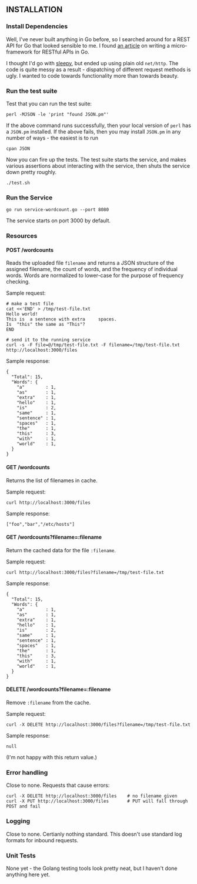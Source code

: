 ## INSTALLATION

### Install Dependencies

Well, I've never built anything in Go before, so I searched around for a REST API for Go that
looked sensible to me. I found [an article](http://dougblack.io/words/a-restful-micro-framework-in-go.html) on writing a micro-framework for RESTful APIs in Go.

I thought I'd go with [sleepy](http://github.com/dougblack/sleepy), but ended up using plain old `net/http`. The code is quite messy as a result - dispatching of different request methods is ugly. I wanted to code towards functionality more than towards beauty.

### Run the test suite

Test that you can run the test suite:

```
perl -MJSON -le 'print "found JSON.pm"'
```

If the above command runs successfully, then your local version of `perl` has a `JSON.pm` installed. If the above fails, then you may install `JSON.pm` in any number of ways - the easiest is to run

```
cpan JSON
```

Now you can fire up the tests. The test suite starts the service, and makes various assertions about interacting with the service, then shuts the service down pretty roughly.

```
./test.sh
```

### Run the Service

```
go run service-wordcount.go --port 8080
```

The service starts on port 3000 by default.

### Resources

#### POST /wordcounts

Reads the uploaded file `filename` and returns a JSON structure of the assigned filename, the
count of words, and the frequency of individual words. Words are normalized to lower-case for
the purpose of frequency checking.

Sample request:
```
# make a test file
cat <<'END' > /tmp/test-file.txt
Hello world!
This is  a sentence with extra     spaces.
Is  "this" the same as "This"?
END

# send it to the running service
curl -s -F file=@/tmp/test-file.txt -F filename=/tmp/test-file.txt http://localhost:3000/files
```

Sample response:

```
{
  "Total": 15,
  "Words": {
    "a"        : 1,
    "as"       : 1,
    "extra"    : 1,
    "hello"    : 1,
    "is"       : 2,
    "same"     : 1,
    "sentence" : 1,
    "spaces"   : 1,
    "the"      : 1,
    "this"     : 3,
    "with"     : 1,
    "world"    : 1,
  }
}
```

#### GET /wordcounts

Returns the list of filenames in cache.

Sample request:

```
curl http://localhost:3000/files
```

Sample response:

```
["foo","bar","/etc/hosts"]
```

#### GET /wordcounts?filename=:filename

Return the cached data for the file `:filename`.

Sample request:

```
curl http://localhost:3000/files?filename=/tmp/test-file.txt
```

Sample response:

```
{
  "Total": 15,
  "Words": {
    "a"        : 1,
    "as"       : 1,
    "extra"    : 1,
    "hello"    : 1,
    "is"       : 2,
    "same"     : 1,
    "sentence" : 1,
    "spaces"   : 1,
    "the"      : 1,
    "this"     : 3,
    "with"     : 1,
    "world"    : 1,
  }
}
```

#### DELETE /wordcounts?filename=:filename

Remove `:filename` from the cache.

Sample request:

```
curl -X DELETE http://localhost:3000/files?filename=/tmp/test-file.txt
```

Sample response:

```
null
```

(I'm not happy with this return value.)

### Error handling

Close to none. Requests that cause errors:

```
curl -X DELETE http://localhost:3000/files    # no filename given
curl -X PUT http://localhost:3000/files       # PUT will fall through POST and fail
```

### Logging

Close to none. Certianly nothing standard. This doesn't use standard log formats for inbound requests.

### Unit Tests

None yet - the Golang testing tools look pretty neat, but I haven't done anything here yet.
